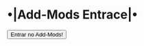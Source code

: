 <DOCTYPE-html>
<html>
<head>
<h1>•|Add-Mods Entrace|•</h1>
</head>
<button>Entrar no Add-Mods!</button>
<body>
</body>
</html>

